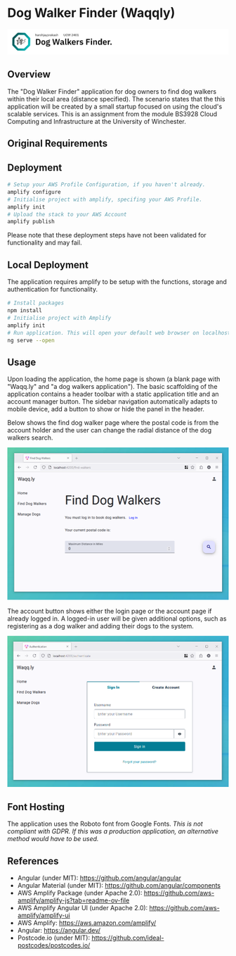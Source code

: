 # Dog Walker Finder (Waqqly)

![Banner (Decorative)](./doc/dwf-banner.png)

## Overview

The "Dog Walker Finder" application for dog owners to find dog walkers within their local
area (distance specified). The scenario states that the this application will be created
by a small startup focused on using the cloud's scalable services. This is an assignment
from the module BS3928 Cloud Computing and Infrastructure at the University of Winchester.

## Original Requirements

## Deployment

```sh
# Setup your AWS Profile Configuration, if you haven't already.
amplify configure
# Initialise project with amplify, specifing your AWS Profile.
amplify init
# Upload the stack to your AWS Account
amplify publish
```

Please note that these deployment steps have not been validated for functionality and may
fail.

## Local Deployment

The application requires amplify to be setup with the functions, storage and
authentication for functionality.

```sh
# Install packages
npm install
# Initialise project with Amplify
amplify init
# Run application. This will open your default web browser on localhost:4200.
ng serve --open
```

## Usage

Upon loading the application, the home page is shown (a blank page with "Waqq.ly" and "a
dog walkers application"). The basic scaffolding of the application contains a header
toolbar with a static application title and an account manager button. The sidebar
navigation automatically adapts to mobile device, add a button to show or hide the panel
in the header.

Below shows the find dog walker page where the postal code is from the account holder and
the user can change the radial distance of the dog walkers search.

![Find Page](./doc/dwf-find.PNG)

The account button shows either the login page or the account page if already logged in.
A logged-in user will be given additional options, such as registering as a dog walker and
adding their dogs to the system.

![Login Page](./doc/dwf-login.PNG)

## Font Hosting

The application uses the Roboto font from Google Fonts. _This is not compliant with GDPR._
_If this was a production application, an alternative method would have to be used._

## References

* Angular (under MIT): <https://github.com/angular/angular>
* Angular Material (under MIT): <https://github.com/angular/components>
* AWS Amplify Package (under Apache 2.0): <https://github.com/aws-amplify/amplify-js?tab=readme-ov-file>
* AWS Amplify Angular UI (under Apache 2.0): <https://github.com/aws-amplify/amplify-ui>
* AWS Amplify: <https://aws.amazon.com/amplify/>
* Angular: <https://angular.dev/>
* Postcode.io (under MIT): <https://github.com/ideal-postcodes/postcodes.io/>

